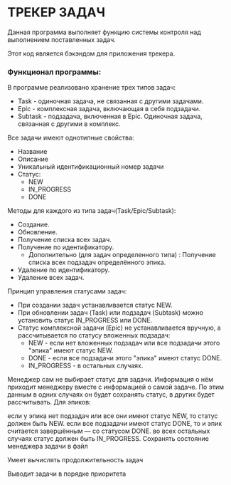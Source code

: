 # ТРЕКЕР ЗАДАЧ

Данная программа выполняет функцию системы контроля над выполнением поставленных задач.

Этот код является бэкэндом для приложения трекера.

### Функционал программы:

В программе реализовано хранение трех типов задач:

* Task - одиночная задача, не связанная с другими задачами.
* Epic - комплексная задача, включающая в себя подзадачи.
* Subtask - подзадача, включенная в Epic. Одиночная задача, связанная с другими в комплекс.

Все задачи имеют однотипные свойства:

* Название
* Описание
* Уникальный идентификационный номер задачи
* Статус:
    * NEW
    * IN_PROGRESS
    * DONE

Методы для каждого из типа задач(Task/Epic/Subtask):

* Создание.
* Обновление.
* Получение списка всех задач.
* Получение по идентификатору.
    * Дополнительно (для задач определенного типа) : Получение списка всех подзадач определённого эпика.
* Удаление по идентификатору.
* Удаление всех задач.

Принцип управления статусами задач:

* При создании задач устанавливается статус NEW.
* При обновлении задач (Task) или подзадач (Subtask) можно установить статус IN_PROGRESS или DONE.
* Статус комплексной задачи (Epic) не устанавливается вручную, а рассчитывается по статусу вложенных подзадач:
  * NEW - если нет вложенных подзадач или все подзадачи этого "эпика" имеют статус NEW.
  * DONE - если все подзадачи этого "эпика" имеют статус DONE.
  * IN_PROGRESS - в остальных случаях.
    
Менеджер сам не выбирает статус для задачи.
Информация о нём приходит менеджеру вместе с информацией о самой задаче.
По этим данным в одних случаях он будет сохранять статус, в других будет рассчитывать.
Для эпиков:

если у эпика нет подзадач или все они имеют статус NEW, то статус должен быть NEW.
если все подзадачи имеют статус DONE, то и эпик считается завершённым — со статусом DONE.
во всех остальных случаях статус должен быть IN_PROGRESS.
Сохранять состояние менеджера задачи в файл

Умеет вычислять продолжительность задач

Выводит задачи в порядке приоритета
